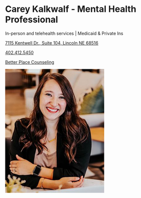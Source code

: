 # Carey Kalkwalf - Mental Health Professional

In-person and telehealth services | Medicaid & Private Ins

[7115 Kentwell Dr., Suite 104, Lincoln NE 68516](https://www.google.com/maps/dir//Better+Place+Counseling,+830+L+St+Suite+100,+Lincoln,+NE+68508/@40.8105602,-96.711585,743m/data=!3m1!1e3!4m18!1m7!3m6!1s0x8796bfbaa2ea7589:0x591907ab4cc88e9e!2sBetter+Place+Counseling!8m2!3d40.8105562!4d-96.7090101!16s%2Fg%2F11kc4gsgnd!4m9!1m1!4e2!1m5!1m1!1s0x8796bfbaa2ea7589:0x591907ab4cc88e9e!2m2!1d-96.7090101!2d40.8105562!3e0?entry=ttu&g_ep=EgoyMDI1MDMxMC4wIKXMDSoASAFQAw%3D%3D)

[402.412.5450](tel:4024125450)

[Better Place Counseling](https://www.betterplacecounseling.org/)

![picture](./markdown/resources/images/cKalkwalf.jpeg)

